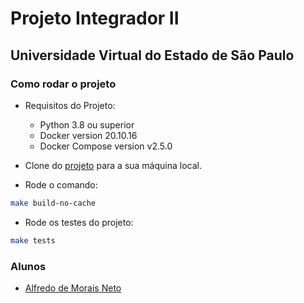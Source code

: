 # Projeto Integrador II

## Universidade Virtual do Estado de São Paulo

### Como rodar o projeto

* Requisitos do Projeto:

  * Python 3.8 ou superior
  * Docker version 20.10.16
  * Docker Compose version v2.5.0

* Clone do [projeto](https://github.com/alfmorais/piunivesp) para a sua máquina local.
* Rode o comando:

```bash
make build-no-cache
```

* Rode os testes do projeto:

```bash
make tests
```

### Alunos

* [Alfredo de Morais Neto](https://www.linkedin.com/in/alfredomneto/)

